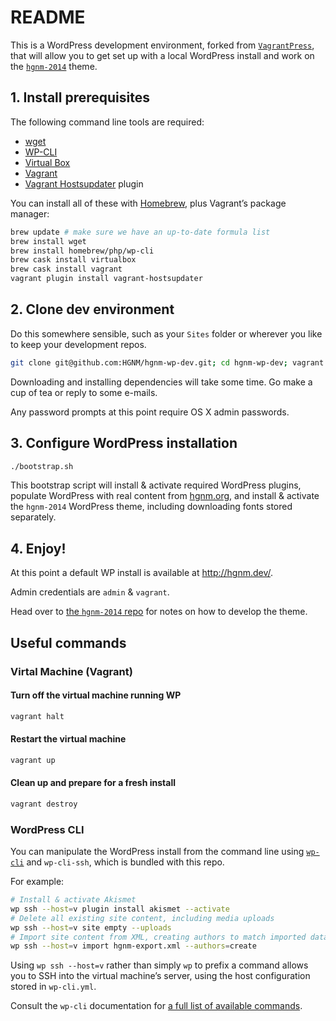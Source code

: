# README

This is a WordPress development environment, forked from [`VagrantPress`](https://github.com/vagrantpress/vagrantpress), that will allow you to get set up with a local WordPress install and work on the [`hgnm-2014`](https://github.com/HGNM/hgnm-2014) theme.


## 1. Install prerequisites

The following command line tools are required:
- [wget](https://www.gnu.org/software/wget/)
- [WP-CLI](https://wp-cli.org/)
- [Virtual Box](https://www.virtualbox.org/)
- [Vagrant](https://www.vagrantup.com/)
- [Vagrant Hostsupdater](https://github.com/cogitatio/vagrant-hostsupdater) plugin

You can install all of these with [Homebrew](http://brew.sh/), plus Vagrant’s package manager:

```sh
brew update # make sure we have an up-to-date formula list
brew install wget
brew install homebrew/php/wp-cli
brew cask install virtualbox
brew cask install vagrant
vagrant plugin install vagrant-hostsupdater
```


## 2. Clone dev environment

Do this somewhere sensible, such as your `Sites` folder or wherever you like to keep your development repos.

```sh
git clone git@github.com:HGNM/hgnm-wp-dev.git; cd hgnm-wp-dev; vagrant up
```

Downloading and installing dependencies will take some time. Go make a cup of tea or reply to some e-mails.

Any password prompts at this point require OS X admin passwords.


## 3. Configure WordPress installation

```sh
./bootstrap.sh
```

This bootstrap script will install & activate required WordPress plugins, populate WordPress with real content from [hgnm.org](http://hgnm.org), and install & activate the `hgnm-2014` WordPress theme, including downloading fonts stored separately.


## 4. Enjoy!

At this point a default WP install is available at <http://hgnm.dev/>.

Admin credentials are `admin` & `vagrant`.

Head over to [the `hgnm-2014` repo](https://github.com/HGNM/hgnm-2014#set-up) for notes on how to develop the theme.


## Useful commands

### Virtal Machine (Vagrant)

#### Turn off the virtual machine running WP

```sh
vagrant halt
```

#### Restart the virtual machine

```sh
vagrant up
```

#### Clean up and prepare for a fresh install

```sh
vagrant destroy
```

### WordPress CLI

You can manipulate the WordPress install from the command line using [`wp-cli`](https://wp-cli.org/) and `wp-cli-ssh`, which is bundled with this repo.

For example:

```sh
# Install & activate Akismet
wp ssh --host=v plugin install akismet --activate
# Delete all existing site content, including media uploads
wp ssh --host=v site empty --uploads
# Import site content from XML, creating authors to match imported data
wp ssh --host=v import hgnm-export.xml --authors=create
```

Using `wp ssh --host=v` rather than simply `wp` to prefix a command allows you to SSH into the virtual machine’s server, using the host configuration stored in `wp-cli.yml`.

Consult the `wp-cli` documentation for [a full list of available commands](https://wp-cli.org/commands/).
